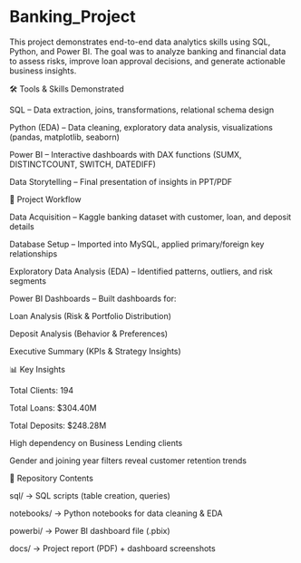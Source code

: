 # Banking_Project
This project demonstrates end-to-end data analytics skills using SQL, Python, and Power BI. The goal was to analyze banking and financial data to assess risks, improve loan approval decisions, and generate actionable business insights.

🛠️ Tools & Skills Demonstrated

SQL – Data extraction, joins, transformations, relational schema design

Python (EDA) – Data cleaning, exploratory data analysis, visualizations (pandas, matplotlib, seaborn)

Power BI – Interactive dashboards with DAX functions (SUMX, DISTINCTCOUNT, SWITCH, DATEDIFF)

Data Storytelling – Final presentation of insights in PPT/PDF

📂 Project Workflow

Data Acquisition – Kaggle banking dataset with customer, loan, and deposit details

Database Setup – Imported into MySQL, applied primary/foreign key relationships

Exploratory Data Analysis (EDA) – Identified patterns, outliers, and risk segments

Power BI Dashboards – Built dashboards for:

Loan Analysis (Risk & Portfolio Distribution)

Deposit Analysis (Behavior & Preferences)

Executive Summary (KPIs & Strategy Insights)

📊 Key Insights

Total Clients: 194

Total Loans: $304.40M

Total Deposits: $248.28M

High dependency on Business Lending clients

Gender and joining year filters reveal customer retention trends

📁 Repository Contents

sql/ → SQL scripts (table creation, queries)

notebooks/ → Python notebooks for data cleaning & EDA

powerbi/ → Power BI dashboard file (.pbix)

docs/ → Project report (PDF) + dashboard screenshots
